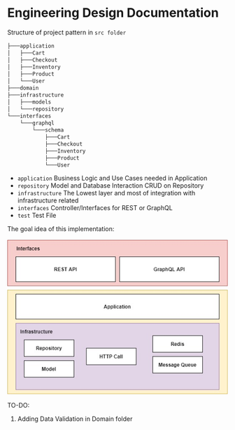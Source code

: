 # Engineering Design Documentation 

Structure of project pattern in `src folder`
```
├───application
│   ├───Cart
│   ├───Checkout
│   ├───Inventory
│   ├───Product
│   └───User
├───domain
├───infrastructure
│   ├───models
│   └───repository
└───interfaces
    └───graphql
        └───schema
            ├───Cart
            ├───Checkout
            ├───Inventory
            ├───Product
            └───User
```

* `application` Business Logic and Use Cases needed in Application <br />
* `repository` Model and Database Interaction CRUD on Repository <br />
* `infrastructure` The Lowest layer and most of integration with infrastructure related <br />
* `interfaces` Controller/Interfaces for REST or GraphQL <br />
* `test` Test File <br />

The goal idea of this implementation: <br /><br />
![alt text](https://github.com/HarryChang30/node-kuncie-test/blob/master/implementation.jpg)

TO-DO: 
1. Adding Data Validation in Domain folder

